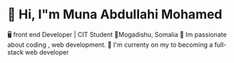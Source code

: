 # 👋 Hi, I"m Muna Abdullahi Mohamed 
🖥️ front end Developer | CIT Student
📍Mogadishu, Somalia
🚀 Im passionate about coding , web development.
🚀 I'm currenty on my to becoming a full-stack web developer






